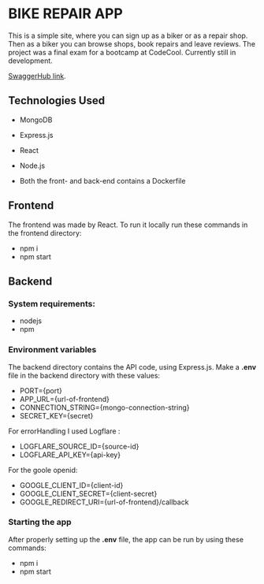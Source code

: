 # BIKE REPAIR APP

This is a simple site, where you can sign up as a biker or as a repair shop. Then as a biker you can browse shops, book repairs and leave reviews. The project was a final exam for a bootcamp at CodeCool. Currently still in development. 

[SwaggerHub link](https://app.swaggerhub.com/apis/ZSUBRITSBALAZS1995/BIKE_REPAIR/1.0.0).

## Technologies Used

- MongoDB
- Express.js
- React
- Node.js

- Both the front- and back-end contains a Dockerfile

## Frontend

The frontend was made by React. To run it locally run these commands in the frontend directory:

- npm i
- npm start

## Backend

### System requirements:

- nodejs
- npm

### Environment variables

The backend directory contains the API code, using Express.js. Make a **.env** file in the backend directory with these values:

- PORT={port}
- APP_URL={url-of-frontend}
- CONNECTION_STRING={mongo-connection-string}
- SECRET_KEY={secret}

For errorHandling I used Logflare :

- LOGFLARE_SOURCE_ID={source-id}
- LOGFLARE_API_KEY={api-key}

For the goole openid:

- GOOGLE_CLIENT_ID={client-id}
- GOOGLE_CLIENT_SECRET={client-secret}
- GOOGLE_REDIRECT_URI={url-of-frontend}/callback

### Starting the app

After properly setting up the **.env** file, the app can be run by using these commands:

- npm i
- npm start
